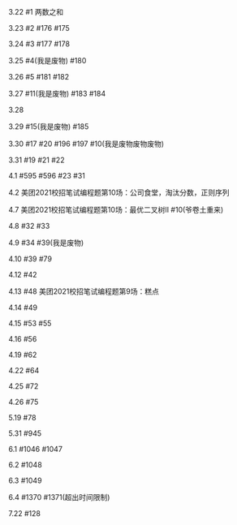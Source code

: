 3.22 #1 两数之和

3.23 #2 #176 #175

3.24 #3 #177 #178

3.25 #4(我是废物) #180

3.26 #5 #181 #182

3.27 #11(我是废物) #183 #184

3.28

3.29 #15(我是废物) #185

3.30 #17 #20 #196 #197 #10(我是废物废物废物)

3.31 #19 #21 #22

4.1 #595 #596 #23 #31

4.2 美团2021校招笔试编程题第10场：公司食堂，淘汰分数，正则序列

4.7 美团2021校招笔试编程题第10场：最优二叉树II #10(爷卷土重来)

4.8 #32 #33

4.9 #34 #39(我是废物)

4.10 #39 #79

4.12 #42

4.13 #48 美团2021校招笔试编程题第9场：糕点

4.14 #49

4.15 #53 #55

4.16 #56

4.19 #62

4.22 #64

4.25 #72

4.26 #75

5.19 #78

5.31 #945

6.1 #1046 #1047

6.2 #1048

6.3 #1049

6.4 #1370 #1371(超出时间限制)

7.22 #128